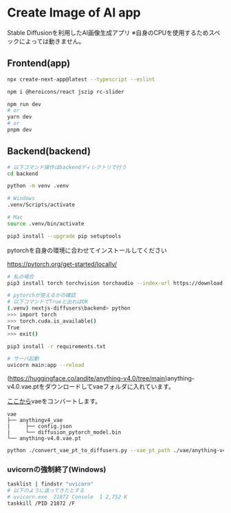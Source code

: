 # Create Image of AI app
Stable Diffusionを利用したAI画像生成アプリ
※自身のCPUを使用するためスペックによっては動きません。

## Frontend(app)

```bash
npx create-next-app@latest --typescript --eslint

npm i @heroicons/react jszip rc-slider
```

```bash
npm run dev
# or
yarn dev
# or
pnpm dev
```

## Backend(backend)

```bash
# 以下コマンド操作はbackendディレクトリで行う
cd backend
```

```bash
python -m venv .venv

# Windows
.venv/Scripts/activate

# Mac
source .venv/bin/activate

pip3 install --upgrade pip setuptools
```
pytorchを自身の環境に合わせてインストールしてください

https://pytorch.org/get-started/locally/

```bash
# 私の場合
pip3 install torch torchvision torchaudio --index-url https://download.pytorch.org/whl/cu117
```

```bash
# pytorchが使えるかの確認
# 以下コマンドでTrueと出ればOK
(.venv) nextjs-diffusers\backend> python
>>> import torch
>>> torch.cuda.is_available()
True
>>> exit()
```

```bash
pip3 install -r requirements.txt
```

```bash
# サーバ起動
uvicorn main:app --reload
```

(https://huggingface.co/andite/anything-v4.0/tree/main)anything-v4.0.vae.ptをダウンロードしてvaeフォルダに入れています。

[ここから](https://github.com/huggingface/diffusers/blob/main/scripts/convert_vae_pt_to_diffusers.py)vaeをコンバートします。

```:vae関連のディレクトリ構造
vae
├── anythingv4_vae
|     ├── config.json
|     └── diffusion_pytorch_model.bin
└── anything-v4.0.vae.pt
```

```bash
python ./convert_vae_pt_to_diffusers.py --vae_pt_path ./vae/anything-v4.0.vae.pt --dump_path ./vae/anythingv4_vae
```

### uvicornの強制終了(Windows)
```bash
tasklist | findstr "uvicorn"
# 以下のように返ってきたとする
# uvicorn.exe  21872 Console  1 2,752 K
taskkill /PID 21872 /F
```